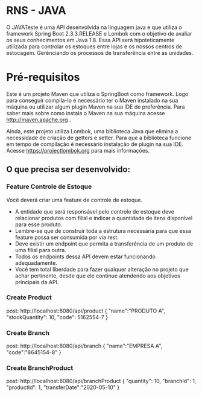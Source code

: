 # RNS - JAVA
O JAVATeste é uma API desenvolvida na linguagem java e que utiliza o framework Spring Boot 2.3.3.RELEASE e Lombok com o objetivo de avaliar
os seus conhecimentos em Java 1.8. 
Essa API será hipoteticamente utilizada para controlar os estoques entre lojas e os nossos centros de estocagem. Gerênciando 
os processos de transferência entre as unidades.  

# Pré-requisitos
Este é um projeto Maven que utiliza o SpringBoot como framework. Logo para conseguir compila-lo é necessário ter o Maven instalado na sua máquina ou utilizar algum plugin Maven na sua IDE de preferência.
Para saber mais sobre como instala o Maven na sua máquina acesse http://maven.apache.org .

Ainda, este projeto utiliza Lombok, uma biblioteca Java que elimina a necessidade de criação de getters e setter. Para que a biblioteca funcione em tempo de compilação é necessário instalação de plugin na sua IDE.
Acesse https://projectlombok.org para mais informações.

## O que precisa ser desenvolvido:

### Feature Controle de Estoque

Você deverá criar uma feature de controle de estoque. 
- A entidade que será responsável pelo controle de estoque deve relacionar produtos com filial e indicar a quantidade de itens disponível para esse produto.
- Lembre-se que de construir toda a estrutura necessária para que essa feature possa ser consumida por via rest.
- Deve existir um endpoint que permita a transferência de um produto de uma filial para outra.
- Todos os endpoints dessa API devem estar funcionando adequadamente.
- Você tem total liberdade para fazer qualquer alteração no projeto que achar pertinente, desde que ele continue atendendo aos objetivos principais da API.

### Create Product
post: http://localhost:8080/api/product
{
    "name":"PRODUTO A",
    "stockQuantity": 10,
    "code": 5162554-7 
}

### Create Branch
post: http://localhost:8080/api/branch
{
    "name":"EMPRESA A",
    "code":"8645154-8"
}

### Create BranchProduct
post: http://localhost:8080/api/branchProduct
{
    "quantity": 10, 
    "branchId": 1, 
    "productId": 1,
    "transferDate":"2020-05-10"
}
